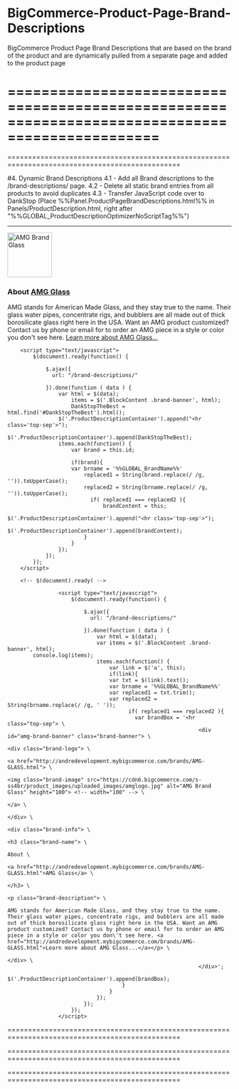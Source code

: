 BigCommerce-Product-Page-Brand-Descriptions
===========================================

BigCommerce Product Page Brand Descriptions that are based on the brand of the product and are dynamically pulled from a separate page and added to the product page

================================================================================================
================================================================================================
================================================================================================








#4.  Dynamic Brand Descriptions
4.1 - Add all Brand descriptions to the /brand-descriptions/ page.
4.2 - Delete all static brand entries from all products to avoid duplicates
4.3 - Transfer JavaScript code over to DankStop (Place %%Panel.ProductPageBrandDescriptions.html%% in Panels/ProductDescription.html, right after "%%GLOBAL_ProductDescriptionOptimizerNoScriptTag%%")

<hr class="top-sep">
<div id="amg-brand-banner" class="brand-banner"> 
		<div class="brand-logo">
			<a href="http://andredevelopment.mybigcommerce.com/brands/AMG-GLASS.html">
				<img class="brand-image" src="https://cdn6.bigcommerce.com/s-ss4br/product_images/uploaded_images/amglogo.jpg" alt="AMG Brand Glass" height="100"> <!-- width="100" --> 
			</a>
		</div> 
		<div class="brand-info">
			<h3 class="brand-name">
				About 
				<a href="http://andredevelopment.mybigcommerce.com/brands/AMG-GLASS.html">AMG Glass</a>
			</h3> 
			<p class="brand-description">AMG stands for American Made Glass, and they stay true to the name. Their glass water pipes, concentrate rigs, and bubblers are all made out of thick borosilicate glass right here in the USA. Want an AMG product customized? Contact us by phone or email for to order an AMG piece in a style or color you don't see here. <a href="http://andredevelopment.mybigcommerce.com/brands/AMG-GLASS.html">Learn more about AMG Glass...</a></p>
		</div>
</div>

        <script type="text/javascript">    
            $(document).ready(function() {

                $.ajax({
                  url: "/brand-descriptions/" 

                }).done(function ( data ) {
                    var html = $(data);
                        items = $('.BlockContent .brand-banner', html);
                        DankStopTheBest = html.find('#DankStopTheBest').html();
                    $('.ProductDescriptionContainer').append("<hr class='top-sep'>");
                    $('.ProductDescriptionContainer').append(DankStopTheBest);                            
                    items.each(function() {
                        var brand = this.id;

                        if(brand){
                        var brname = '%%GLOBAL_BrandName%%'
                            replaced1 = String(brand.replace(/ /g, '')).toUpperCase();                             
                            replaced2 = String(brname.replace(/ /g, '')).toUpperCase();   
                              if( replaced1 === replaced2 ){
                                  brandContent = this;
                                  $('.ProductDescriptionContainer').append("<hr class='top-sep'>");
                                  $('.ProductDescriptionContainer').append(brandContent);
                            }        
                        }                                
                    });                             
                });
            });
        </script>

        <!-- $(document).ready( -->
<script type="text/javascript">    
$(window).bind("load", function () {

    $.ajax({
        url: "/brand-descriptions/",
        type: "GET",
        dataType: "html",
        success: function (data) {
            var html = $(data);
            var items = $('.BlockContent .brand-banner', html);
            items.each(function () {

                var brand = this.id;

                if (brand) {
                    var brname = '%%GLOBAL_BrandName%%';
                        replaced1 = String(brand.replace(/ /g, ''));
                        replaced2 = String(brname.replace(/ /g, ''));

                    if (replaced1.toUpperCase() === replaced2.toUpperCase()) {
                        brandContent = this;
                        $('.ProductDescriptionContainer').append("<hr class='top-sep'>");
                        $('.ProductDescriptionContainer').append(brandContent);
                                        }        
                                    }                                
                                });                             
                            }
                        });
                    });
        </script> 






                    <script type="text/javascript">    
                        $(document).ready(function() {
            
                            $.ajax({
                              url: "/brand-descriptions/" 
            
                            }).done(function ( data ) {
                                var html = $(data);
                                var items = $('.BlockContent .brand-banner', html);
            console.log(items);
                                items.each(function() {
                                    var link = $('a', this);
                                    if(link){
                                    var txt = $(link).text();   
                                    var brname = '%%GLOBAL_BrandName%%'
                                    var replaced1 = txt.trim();                             
                                    var replaced2 = String(brname.replace(/ /g, ' '));     
                                          if( replaced1 === replaced2 ){
										   	var brandBox = '<hr class="top-sep"> \
																<div id="amg-brand-banner" class="brand-banner"> \
																		<div class="brand-logo"> \
																			<a href="http://andredevelopment.mybigcommerce.com/brands/AMG-GLASS.html"> \
																				<img class="brand-image" src="https://cdn6.bigcommerce.com/s-ss4br/product_images/uploaded_images/amglogo.jpg" alt="AMG Brand Glass" height="100"> <!-- width="100" --> \
																			</a> \
																		</div> \
																		<div class="brand-info"> \
																			<h3 class="brand-name"> \
																				About \
																				<a href="http://andredevelopment.mybigcommerce.com/brands/AMG-GLASS.html">AMG Glass</a> \
																			</h3> \
																			<p class="brand-description"> \
																				AMG stands for American Made Glass, and they stay true to the name. Their glass water pipes, concentrate rigs, and bubblers are all made out of thick borosilicate glass right here in the USA. Want an AMG product customized? Contact us by phone or email for to order an AMG piece in a style or color you don\'t see here. <a href="http://andredevelopment.mybigcommerce.com/brands/AMG-GLASS.html">Learn more about AMG Glass...</a></p> \
																		</div> \
																</div>';
										   $('.ProductDescriptionContainer').append(brandBox);
                                        }        
                                    }                                
                                });                             
                            });
                        });
                    </script>

				
				
				
				
				






================================================================================================

================================================================================================

================================================================================================
